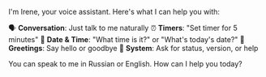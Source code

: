 I'm Irene, your voice assistant. Here's what I can help you with:

🗣️ **Conversation**: Just talk to me naturally
⏰ **Timers**: "Set timer for 5 minutes"
📅 **Date & Time**: "What time is it?" or "What's today's date?"
👋 **Greetings**: Say hello or goodbye
🔧 **System**: Ask for status, version, or help

You can speak to me in Russian or English. How can I help you today?
